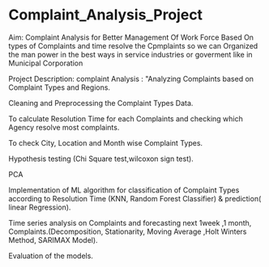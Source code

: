 # Complaint_Analysis_Project
Aim:
Complaint Analysis for Better Management Of Work Force Based On types of Complaints and time resolve the Cpmplaints so we can Organized the man power in the best ways in service industries or goverment like in Municipal Corporation

Project Description:
complaint Analysis : "Analyzing Complaints based on Complaint Types and Regions.

Cleaning and Preprocessing the Complaint Types Data.

To calculate Resolution Time for each Complaints and checking which Agency resolve most complaints.

To check City, Location and Month wise Complaint Types.

Hypothesis testing (Chi Square test,wilcoxon sign test).

PCA

Implementation of ML algorithm for classification of Complaint Types according to Resolution Time (KNN, Random Forest Classifier) & prediction( linear Regression).

Time series analysis on Complaints and forecasting next 1week ,1 month, Complaints.(Decomposition, Stationarity, Moving Average ,Holt Winters Method, SARIMAX Model).

Evaluation of the models.
